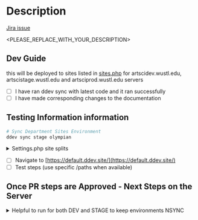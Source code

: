 # Description
[Jira issue](https://washuartsci.atlassian.net/browse/<REPLACE_WITH_ISSUE_NUMBER>)

<PLEASE_REPLACE_WITH_YOUR_DESCRIPTION>

## Dev Guide
this will be deployed to sites listed in [sites.php](https://github.com/artsci-webteam/deps/blob/main/web/sites/sites.php) for artscidev.wustl.edu, artscistage.wustl.edu and artsciprod.wustl.edu servers

- [ ] I have ran ddev sync with latest code and it ran successfully
- [ ] I have made corresponding changes to the documentation

## Testing Information information

```bash
# Sync Department Sites Environment
ddev sync stage olympian
```
<details>
<summary>Settings.php site splits</summary>

```bash
$config['config_split.config_split.local']['status'] = TRUE;
```
</details>

- [ ] Navigate to [https://default.ddev.site/](https://default.ddev.site/)
- [ ] Test steps (use specific /paths when available)

## Once PR steps are Approved - Next Steps on the Server
<details>
<summary>Helpful to run for both DEV and STAGE to keep environments NSYNC</summary>

- [ ] deploy to dev
```bash
ssh -i ~/.ssh/id_rsa yourname@artscidev.wustl.edu
sudo su - drupaladm
cd d9main
git pull
composer install
vendor/bin/blt amr
```

- [ ] deploy to stage
```bash
ssh -i ~/.ssh/id_rsa yourname@artscistage.wustl.edu
sudo su - drupaladm
cd d9main
git pull
composer install
vendor/bin/blt amr
```

- [ ] Add testing criteria to Jira ticket for final QA before PROD release.
</details>